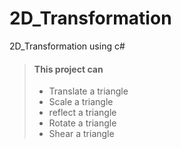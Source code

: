 # 2D_Transformation
2D_Transformation using c#
> #### This project can 
>
> - Translate a triangle
> - Scale a triangle
> - reflect a triangle
> - Rotate a triangle
> - Shear a triangle
> 
